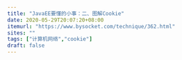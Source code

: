 ```yaml
---
title: "JavaEE要懂的小事：二、图解Cookie"
date: 2020-05-29T20:07:20+08:00
itemurl: "https://www.bysocket.com/technique/362.html"
sites: ""
tags: ["计算机网络","cookie"]
draft: false
---
```


